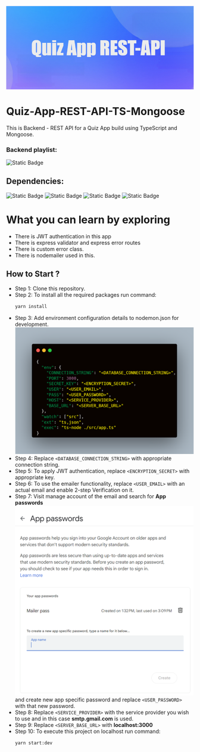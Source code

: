 ![!\[applogo\](Quiz_App_REST-API.png)](doc/images/Quiz_App_REST-API.png)

# Quiz-App-REST-API-TS-Mongoose
This is Backend - REST API for a Quiz App build using TypeScript and Mongoose.
### Backend playlist:
![Static Badge](https://img.shields.io/badge/backend_playlist-1?logo=data%3Aimage%2Fpng%3Bbase64%2CiVBORw0KGgoAAAANSUhEUgAAABwAAAAcCAYAAAByDd%2BUAAAAwklEQVR4AWNwL%2FChKx6GFo5a%2BJ%2BBQRmIfYE4HYgrgLgLiOdA8VqsGCHfBdWTDjVDGaeFQElmIL4CxP%2BpjK%2FgsnA7SAGN8FpsFv6nJUaxECggSmsLQXYgW2hOlKbs7P%2F%2F7ezItVAf2UJfojTNnv0fDNauJcdCX2QLo0iwEAHa2si2MJ1ECxHg1StIUBPWH0V3C%2BkepOQnmi1byE809M8W9M%2F49C%2Fa6F940796wqyAo%2FBUvtuRMZ5KOApk1mibhmI8aiEAWJrZd6IgmiUAAAAASUVORK5CYII%3D&color=grey&link=https%3A%2F%2Fwww.youtube.com%2Fplaylist%3Flist%3DPLIfcYFqzDXHlHjNyVs5J5KCe6B1NYZ7WK)

## Dependencies:
![Static Badge](https://img.shields.io/badge/express-v4.18.2-1?logo=data%3Aimage%2Fpng%3Bbase64%2CiVBORw0KGgoAAAANSUhEUgAAABwAAAAcCAMAAABF0y%2BmAAAAbFBMVEX%2F%2F%2F%2F8%2FPz09PT19fX4%2BPjd3d2ampoAAAAzNDWoqKno6Oh0dHRcXFzIycm5ubktLi4hIiN7e3yLi4tmZ2fi4uI9Pj7S0tIHCQuzs7NJSkru7u6goKB%2Bf3%2FW1taNjo69vb1PT1BsbW0VFRc3ODhehn9TAAAA30lEQVR4Ad3QhXHEMBBA0W8QmAVmTq7%2FHjOeDdSQewNiLfBukjRNM4A0TeCR%2F0wSpY0xtiihMgWPsraNnLWd8yFEE3vyOIwAeprhMQ5Lm8O6uT3hWPwKjQspj%2BzsLvlBuwNmV1DaukS%2Bt3sqs8MWkAU7ejMiGnMhkjoCqnZmQ3CZPwM8Hy%2F8Hd7xF7BWzjQIxulCsJaQbG6r7xXR2zNHrn1s0AwhUdNPjunejTLxTlHedS89EOMwFAkobzR4ewFptRyI9tPY18uZkFIYzUO5akWU22BflYKx2xGX1Rn%2Fyxf%2BuwzyBt%2FvSwAAAABJRU5ErkJggg%3D%3D)
![Static Badge](https://img.shields.io/badge/typescript-v5.2.2-1?logo=data%3Aimage%2Fpng%3Bbase64%2CiVBORw0KGgoAAAANSUhEUgAAABwAAAAcCAMAAABF0y%2BmAAAANlBMVEUxdsQwd8UxeMYudsQwd8UodMUVbcIfcMOlv%2BPY4%2FNfkdCzyefr8fn%2F%2F%2F9DgsqEqdrO3PDE1uzY59dZAAAABXRSTlMKqv8F%2BjSKPNsAAACwSURBVHgB5Y4BCsUgCECrTXWWVfe%2F7DeGjUE7wX8ERM9XhRDTB%2FFwt7UhfXNupfNnEtCBlIjsgJYkvhyBlEvRctUlszqS9GZJaMysWphztbku0ro8bxJZMZAIL4sIAF%2B%2FrVbYCQ7VUhHSToKo0eVVwi2nLWpk2pRmoU3dYFfawqw6aPNmAyQUl%2B8Suw7Ofq3zyMkMlzSYG8yhlvtgsbkzxCWJzBlAeG9jOOKZtpzx%2BAFmeg3cx68a3wAAAABJRU5ErkJggg%3D%3D)
![Static Badge](https://img.shields.io/badge/mongoose-v7.5.0-1?logo=data%3Aimage%2Fpng%3Bbase64%2CiVBORw0KGgoAAAANSUhEUgAAABwAAAAcCAMAAABF0y%2BmAAAAb1BMVEX%2F%2F%2F%2F99%2Ff57%2B%2F%2B%2FPzlysq3c3PSpaWdNjaHAACBAADVq6uvYGCMAACPAAC1bW16AACwZGShQECZLCyQEBB%2BAADCh4eAAACSGRmWJibz5eXHkpLZsrLevr6jSUmoUVHKmJju3t768%2FO8fX2aNTXn0dGi5lwOAAAAsklEQVR4AeXOURqCIBBF4UFUZ1QVFUkw0qz9r7HAUL%2BWUPeFA%2F8LEMYiFpJHUcg4SYGnGRJmub8XJVFVb542grUNdllPsgYYlLpkI6pKe5RCkHknm5CuqbQxB9A3ZT1SiTH4zTSWgvuMerV4JAPbdIlj%2BEstc4%2B4wLZ7Ryt8ZqRxqEYI%2BKAp9CxXh9IeiM8DE4%2FFCZdvFP%2BBTbFjd8LG4dQO4YEJq0PnrXEHh3383PBLewEQBBA5C4H39wAAAABJRU5ErkJggg%3D%3D)
![Static Badge](https://img.shields.io/badge/nodemailer-v6.9.4-1?logo=data%3Aimage%2Fpng%3Bbase64%2CiVBORw0KGgoAAAANSUhEUgAAABwAAAAcCAMAAABF0y%2BmAAAAolBMVEX%2F%2F%2F%2Fx%2BvXn9u%2Fi8fjl8%2Fj1%2B%2F3c8eaCzKXU7uDF5vZzxenG5PCAxuBewI50x51Os%2BJXstVtutk2sXSIz6s3rN%2Bd1e8inMqV1bWs2%2FF5v9srn8s8s3eu4MeUyuBMuYO95dFfuuWl0eNDpMpjwZEtpdah2t%2BX1c2DyOnw%2Bf3o6Oisq6vPz8%2F19fXv7%2B%2FBwcHY2NiCgoKRkZG6urqjo6Obm5tra2s7HR5QAAAA0klEQVR4AWIYaoCRCUAFPWABDANRFK1t29r%2FBqs%2FRV4b3sNwSJS4L0m%2BF0XVcNaNT01LBNqOAHQNmUz0fIkwCHlgFEMlP%2FkwSAnd7FI5L%2F5YVsDI1U%2Brkz%2BWQdMCo07n%2BqJgsAxsDRgZ9ZCweOqoAKPptD%2FeObMbQX8opCpaVio%2Fqzd6PyTwGyWdg57jqF6qCQAGYFjllHn%2BpQ1VLE%2BYWEQNyElBXwjc6isji5udh7fbRTzcW%2BJrY7Z2tyqPlfBh8Rmn76lkRKIRFKZqQWoWBr%2FDBSQFHq4LXtBcAAAAAElFTkSuQmCC)

# What you can learn by exploring
- There is JWT authentication in this app
- There is express validator and express error routes
- There is custom error class.
- There is nodemailer used in this.

## How to Start ?
- Step 1: Clone this repository.
- Step 2: To install all the required packages run command:
    ```sh
    yarn install
    ```
- Step 3: Add environment configuration details to nodemon.json for development. 
![!\[config\](carbon.png)](doc/images/carbon.png)
- Step 4: Replace `<DATABASE_CONNECTION_STRING>` with appropriate connection string.
- Step 5: To apply JWT authentication, replace `<ENCRYPTION_SECRET>` with appropriate key.
- Step 6: To use the emailer functionality, replace `<USER_EMAIL>` with an actual email and enable 2-step Verification on it.
- Step 7: Visit manage account of the email and search for **App passwords**![!\[Alt text\](<Screenshot 2023-10-02 191641.png>)](<doc/images/Screenshot 2023-10-02 191641.png>)
and create new app specific password and replace `<USER_PASSWORD>` with that new password.
- Step 8: Replace `<SERVICE_PROVIDER>` with the service provider you wish to use and in this case **smtp.gmail.com** is used.
- Step 9: Replace `<SERVER_BASE_URL>` with **localhost:3000**
- Step 10: To execute this project on localhost run command: 
    ```sh
    yarn start:dev
    ```
